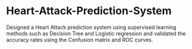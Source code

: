 # Heart-Attack-Prediction-System
Designed a Heart Attack prediction system using supervised learning methods such as Decision Tree and Logistic regression and validated the accuracy rates using the Confusion matrix and ROC curves.

